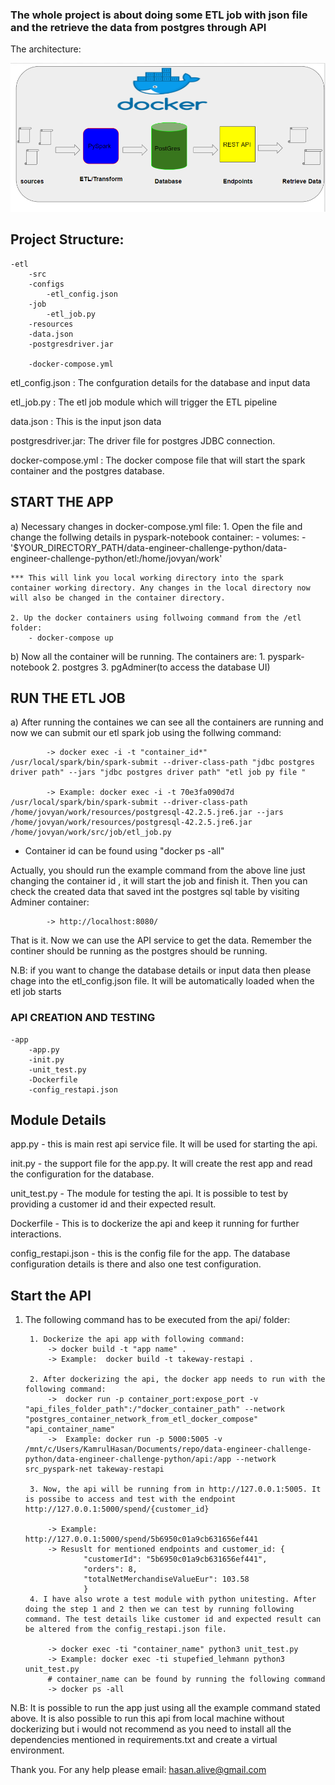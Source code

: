 ### The whole project is about doing some ETL job with json file and the retrieve the data from postgres through API 

The architecture:

![alt text](etl-docker.PNG)


## Project Structure:
```
-etl
    -src
	-configs
		-etl_config.json
	-job
		-etl_job.py
    -resources
	-data.json
	-postgresdriver.jar

    -docker-compose.yml
```

etl_config.json : The confguration details for the database and input data

etl_job.py : The etl job module which will trigger the ETL pipeline

data.json : This is the input json data

postgresdriver.jar: The driver file for postgres JDBC connection.

docker-compose.yml : The docker compose file that will start the spark container and the postgres database.

## START THE APP

a) Necessary changes in docker-compose.yml file:
	1. Open the file and change the follwing details in pyspark-notebook container:
		-     volumes:
        		- '$YOUR_DIRECTORY_PATH/data-engineer-challenge-python/data-engineer-challenge-python/etl:/home/jovyan/work'

	*** This will link you local working directory into the spark container working directory. Any changes in the local directory now will also be changed in the container directory.

	2. Up the docker containers using follwoing command from the /etl folder:
		- docker-compose up

b) Now all the container will be running. The containers are:
	1. pyspark-notebook
	2. postgres
	3. pgAdminer(to access the database UI)

## RUN THE ETL JOB

a) After running the containes we can see all the containers are running and now we can submit our etl spark job using the follwing command:
```
		-> docker exec -i -t "container_id*" /usr/local/spark/bin/spark-submit --driver-class-path "jdbc postgres driver path" --jars "jdbc postgres driver path" "etl job py file "
		
		-> Example: docker exec -i -t 70e3fa090d7d /usr/local/spark/bin/spark-submit --driver-class-path /home/jovyan/work/resources/postgresql-42.2.5.jre6.jar --jars /home/jovyan/work/resources/postgresql-42.2.5.jre6.jar /home/jovyan/work/src/job/etl_job.py
```



* Container id can be found using "docker ps -all"

Actually, you should run the example command from the above line just changing the container id , it will start the job and finish it. 
Then you can check the created data that saved int the postgres sql table by visiting Adminer container:
```	
		-> http://localhost:8080/
```
That is it. Now we can use the API service to get the data. Remember the continer should be running as the postgres should be running.

N.B: if you want to change the database details or input data then please chage into the etl_config.json file. It will be automatically loaded when the etl job starts



### API CREATION AND TESTING
```
-app
    -app.py
    -init.py
    -unit_test.py
    -Dockerfile
    -config_restapi.json
```
## Module Details

app.py - this is main rest api service file. It will be used for starting the api.

init.py - the support file for the app.py. It will create the rest app and read the configuration for the database.

unit_test.py - The module for testing the api. It is possible to test by providing a customer id and their expected result. 

Dockerfile - This is to dockerize the api and keep it running for further interactions. 

config_restapi.json - this is the config file for the app. The database configuration details is there and also one test configuration. 


## Start the API

1. The following command has to be executed from the api/ folder:

		1. Dockerize the api app with following command:
			-> docker build -t "app name" .
			-> Example:  docker build -t takeway-restapi .

		2. After dockerizing the api, the docker app needs to run with the following command:
			->  docker run -p container_port:expose_port -v "api_files_folder_path":/"docker_container_path" --network "postgres_container_network_from_etl_docker_compose" "api_container_name"
			->  Example: docker run -p 5000:5005 -v /mnt/c/Users/KamrulHasan/Documents/repo/data-engineer-challenge-python/data-engineer-challenge-python/api:/app --network src_pyspark-net takeway-restapi
		
		3. Now, the api will be running from in http://127.0.0.1:5005. It is possibe to access and test with the endpoint http://127.0.0.1:5000/spend/{customer_id}
			
			-> Example: http://127.0.0.1:5000/spend/5b6950c01a9cb631656ef441
			-> Resuslt for mentioned endpoints and customer_id: {
 					"customerId": "5b6950c01a9cb631656ef441", 
  					"orders": 8, 
  					"totalNetMerchandiseValueEur": 103.58
				    }
		4. I have also wrote a test module with python unitesting. After doing the step 1 and 2 then we can test by running following command. The test details like customer id and expected result can be altered from the config_restapi.json file.

			-> docker exec -ti "container_name" python3 unit_test.py
			-> Example: docker exec -ti stupefied_lehmann python3 unit_test.py
			# container_name can be found by running the following command
			-> docker ps -all

N.B: It is possible to run the app just using all the example command stated above. It is also possible to run this api from local machine without dockerizing but i would not recommend as you need to install all the dependencies mentioned in requirements.txt and create a virtual environment. 

Thank you. For any help please email: hasan.alive@gmail.com




